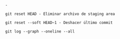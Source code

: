 ```-```

```git reset HEAD - Eliminar archivo de staging area```

```git reset --soft HEAD~1 - Deshacer último commit```

```git log --graph --oneline --all```
